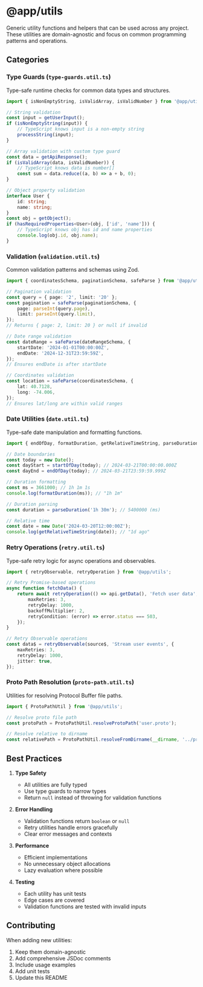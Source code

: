 # @app/utils

Generic utility functions and helpers that can be used across any project. These utilities are domain-agnostic and focus on common programming patterns and operations.

## Categories

### Type Guards (`type-guards.util.ts`)

Type-safe runtime checks for common data types and structures.

```typescript
import { isNonEmptyString, isValidArray, isValidNumber } from '@app/utils';

// String validation
const input = getUserInput();
if (isNonEmptyString(input)) {
	// TypeScript knows input is a non-empty string
	processString(input);
}

// Array validation with custom type guard
const data = getApiResponse();
if (isValidArray(data, isValidNumber)) {
	// TypeScript knows data is number[]
	const sum = data.reduce((a, b) => a + b, 0);
}

// Object property validation
interface User {
	id: string;
	name: string;
}
const obj = getObject();
if (hasRequiredProperties<User>(obj, ['id', 'name'])) {
	// TypeScript knows obj has id and name properties
	console.log(obj.id, obj.name);
}
```

### Validation (`validation.util.ts`)

Common validation patterns and schemas using Zod.

```typescript
import { coordinatesSchema, paginationSchema, safeParse } from '@app/utils';

// Pagination validation
const query = { page: '2', limit: '20' };
const pagination = safeParse(paginationSchema, {
	page: parseInt(query.page),
	limit: parseInt(query.limit),
});
// Returns { page: 2, limit: 20 } or null if invalid

// Date range validation
const dateRange = safeParse(dateRangeSchema, {
	startDate: '2024-01-01T00:00:00Z',
	endDate: '2024-12-31T23:59:59Z',
});
// Ensures endDate is after startDate

// Coordinates validation
const location = safeParse(coordinatesSchema, {
	lat: 40.7128,
	long: -74.006,
});
// Ensures lat/long are within valid ranges
```

### Date Utilities (`date.util.ts`)

Type-safe date manipulation and formatting functions.

```typescript
import { endOfDay, formatDuration, getRelativeTimeString, parseDuration, startOfDay } from '@app/utils';

// Date boundaries
const today = new Date();
const dayStart = startOfDay(today); // 2024-03-21T00:00:00.000Z
const dayEnd = endOfDay(today); // 2024-03-21T23:59:59.999Z

// Duration formatting
const ms = 3661000; // 1h 1m 1s
console.log(formatDuration(ms)); // "1h 1m"

// Duration parsing
const duration = parseDuration('1h 30m'); // 5400000 (ms)

// Relative time
const date = new Date('2024-03-20T12:00:00Z');
console.log(getRelativeTimeString(date)); // "1d ago"
```

### Retry Operations (`retry.util.ts`)

Type-safe retry logic for async operations and observables.

```typescript
import { retryObservable, retryOperation } from '@app/utils';

// Retry Promise-based operations
async function fetchData() {
	return await retryOperation(() => api.getData(), 'Fetch user data', {
		maxRetries: 3,
		retryDelay: 1000,
		backoffMultiplier: 2,
		retryCondition: (error) => error.status === 503,
	});
}

// Retry Observable operations
const data$ = retryObservable(source$, 'Stream user events', {
	maxRetries: 3,
	retryDelay: 1000,
	jitter: true,
});
```

### Proto Path Resolution (`proto-path.util.ts`)

Utilities for resolving Protocol Buffer file paths.

```typescript
import { ProtoPathUtil } from '@app/utils';

// Resolve proto file path
const protoPath = ProtoPathUtil.resolveProtoPath('user.proto');

// Resolve relative to dirname
const relativePath = ProtoPathUtil.resolveFromDirname(__dirname, '../protos/user.proto');
```

## Best Practices

1. **Type Safety**

   - All utilities are fully typed
   - Use type guards to narrow types
   - Return `null` instead of throwing for validation functions

2. **Error Handling**

   - Validation functions return `boolean` or `null`
   - Retry utilities handle errors gracefully
   - Clear error messages and contexts

3. **Performance**

   - Efficient implementations
   - No unnecessary object allocations
   - Lazy evaluation where possible

4. **Testing**
   - Each utility has unit tests
   - Edge cases are covered
   - Validation functions are tested with invalid inputs

## Contributing

When adding new utilities:

1. Keep them domain-agnostic
2. Add comprehensive JSDoc comments
3. Include usage examples
4. Add unit tests
5. Update this README

